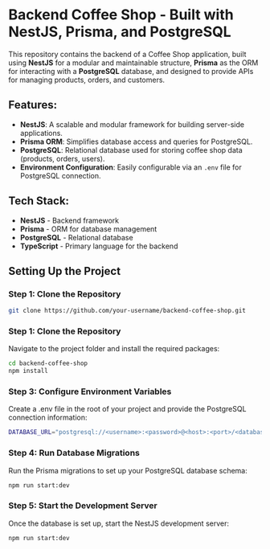 # Backend Coffee Shop - Built with NestJS, Prisma, and PostgreSQL

This repository contains the backend of a Coffee Shop application, built using **NestJS** for a modular and maintainable structure, **Prisma** as the ORM for interacting with a **PostgreSQL** database, and designed to provide APIs for managing products, orders, and customers.

## Features:
- **NestJS**: A scalable and modular framework for building server-side applications.
- **Prisma ORM**: Simplifies database access and queries for PostgreSQL.
- **PostgreSQL**: Relational database used for storing coffee shop data (products, orders, users).
- **Environment Configuration**: Easily configurable via an `.env` file for PostgreSQL connection.

## Tech Stack:
- **NestJS** - Backend framework
- **Prisma** - ORM for database management
- **PostgreSQL** - Relational database
- **TypeScript** - Primary language for the backend

## Setting Up the Project

### Step 1: Clone the Repository
```bash
git clone https://github.com/your-username/backend-coffee-shop.git
```

### Step 1: Clone the Repository
Navigate to the project folder and install the required packages:
```bash
cd backend-coffee-shop
npm install
```

### Step 3: Configure Environment Variables
Create a .env file in the root of your project and provide the PostgreSQL connection information:
```bash
DATABASE_URL="postgresql://<username>:<password>@<host>:<port>/<database-name>?schema=public"
```

### Step 4: Run Database Migrations
Run the Prisma migrations to set up your PostgreSQL database schema:
```bash
npm run start:dev
```

### Step 5: Start the Development Server
Once the database is set up, start the NestJS development server:
```bash
npm run start:dev
```

